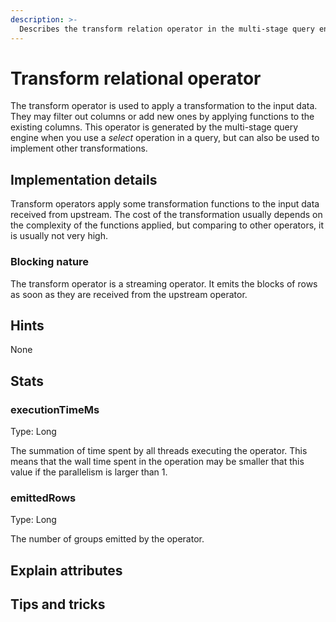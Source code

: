 ```yaml
---
description: >-
  Describes the transform relation operator in the multi-stage query engine.
---
```


# Transform relational operator

The transform operator is used to apply a transformation to the input data.
They may filter out columns or add new ones by applying functions to the existing columns.
This operator is generated by the multi-stage query engine when you use a _select_ operation in a query, but
can also be used to implement other transformations.

## Implementation details
Transform operators apply some transformation functions to the input data received from upstream.
The cost of the transformation usually depends on the complexity of the functions applied, but comparing to other
operators, it is usually not very high.

### Blocking nature
The transform operator is a streaming operator. 
It emits the blocks of rows as soon as they are received from the upstream operator.


## Hints
None

## Stats
### executionTimeMs
Type: Long

The summation of time spent by all threads executing the operator.
This means that the wall time spent in the operation may be smaller that this value if the parallelism is larger than 1.

### emittedRows
Type: Long

The number of groups emitted by the operator.

## Explain attributes

## Tips and tricks